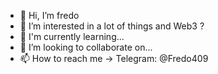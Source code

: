 - 👋 Hi, I’m fredo
- 👀 I’m interested in a lot of things and Web3 ?
- 🌱 I'm currently learning...
- 💞️ I’m looking to collaborate on...
- 📫 How to reach me -> Telegram: @Fredo409
